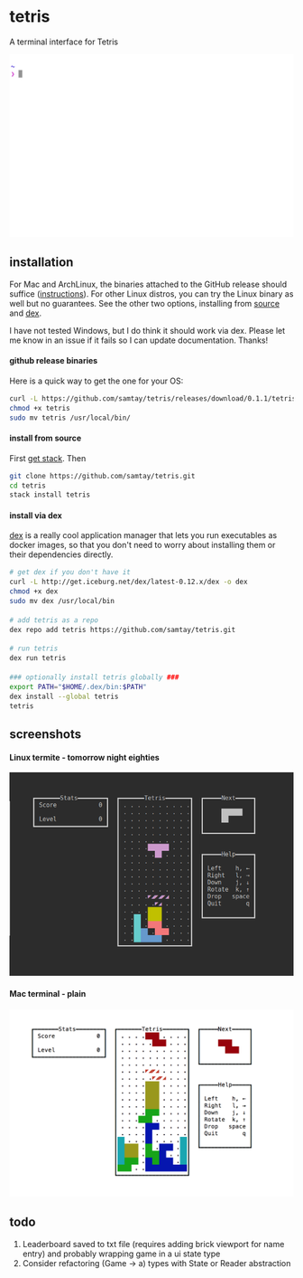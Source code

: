 # tetris

A terminal interface for Tetris

![terminal-gif](./docs/img/play.gif)

## installation

For Mac and ArchLinux, the binaries attached to the GitHub release should suffice ([instructions](#github-release-binaries)). For other Linux distros, you can try the Linux binary as well but no guarantees. See the other two options, installing from [source](#install-from-source) and [dex](#install-via-dex).

I have not tested Windows, but I do think it should work via dex. Please let me know in an issue if it fails so I can update documentation. Thanks!

#### github release binaries
Here is a quick way to get the one for your OS:
```bash
curl -L https://github.com/samtay/tetris/releases/download/0.1.1/tetris-`uname -s`-`uname -m` -o tetris
chmod +x tetris
sudo mv tetris /usr/local/bin/
```

#### install from source
First [get stack](https://docs.haskellstack.org/en/stable/README/#how-to-install). Then
```bash
git clone https://github.com/samtay/tetris.git
cd tetris
stack install tetris
```

#### install via dex
[dex](https://github.com/dockerland/dex) is a really cool application manager that lets you run executables as docker images, so that you don't need to worry about installing them or their dependencies directly.
```bash
# get dex if you don't have it
curl -L http://get.iceburg.net/dex/latest-0.12.x/dex -o dex
chmod +x dex
sudo mv dex /usr/local/bin

# add tetris as a repo
dex repo add tetris https://github.com/samtay/tetris.git

# run tetris
dex run tetris

### optionally install tetris globally ###
export PATH="$HOME/.dex/bin:$PATH"
dex install --global tetris
tetris
```

## screenshots

#### Linux termite - tomorrow night eighties
![linux-tomorrow-night-80s](./docs/img/linux_tomorrow_night_80s.png)
#### Mac terminal - plain
![mac-terminal-plain](./docs/img/mac_plain.png)

## todo

1. Leaderboard saved to txt file (requires adding brick viewport for name entry)
and probably wrapping game in a ui state type
3. Consider refactoring (Game -> a) types with State or Reader abstraction
